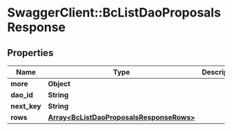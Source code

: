 # SwaggerClient::BcListDaoProposalsResponse

## Properties
Name | Type | Description | Notes
------------ | ------------- | ------------- | -------------
**more** | **Object** |  | [optional] 
**dao_id** | **String** |  | [optional] 
**next_key** | **String** |  | [optional] 
**rows** | [**Array&lt;BcListDaoProposalsResponseRows&gt;**](BcListDaoProposalsResponseRows.md) |  | [optional] 


